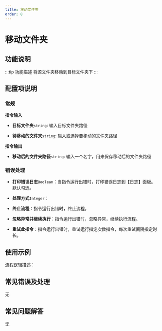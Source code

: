 ```yaml
---
title: 移动文件夹
order: 8
---
```


# 移动文件夹

## 功能说明

:::tip 功能描述
将源文件夹移动到目标文件夹下
:::

## 配置项说明

### 常规

**指令输入**

- **目标文件夹**`string`: 输入目标文件夹路径

- **待移动的文件夹**`string`: 输入或选择要移动的文件夹路径


**指令输出**

- **移动后的文件夹路径**`string`: 输入一个名字，用来保存移动后的文件夹路径

### 错误处理

- **打印错误日志**`Boolean`：当指令运行出错时，打印错误日志到【日志】面板。默认勾选。

- **处理方式**`Integer`：

 - **终止流程**：指令运行出错时，终止流程。

 - **忽略异常并继续执行**：指令运行出错时，忽略异常，继续执行流程。

 - **重试此指令**：指令运行出错时，重试运行指定次数指令，每次重试间隔指定时长。

## 使用示例

流程逻辑描述：

## 常见错误及处理

无

## 常见问题解答

无

